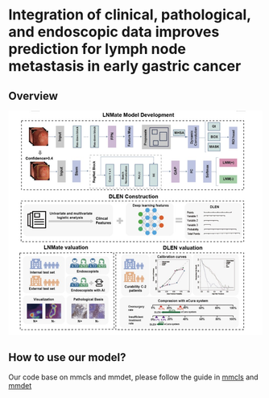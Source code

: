 # Integration of clinical, pathological, and endoscopic data improves prediction for lymph node metastasis in early gastric cancer

## Overview

![image](https://github.com/KzRinga/mmclassification-for-LNM/blob/main/dbe6a32dd5a2a7868f1782e84c7d0ed.jpg)


## How to use our model?
Our code base on mmcls and mmdet, please follow the guide in [mmcls](https://github.com/open-mmlab/mmpretrain) and [mmdet](https://github.com/open-mmlab/mmdetection)
